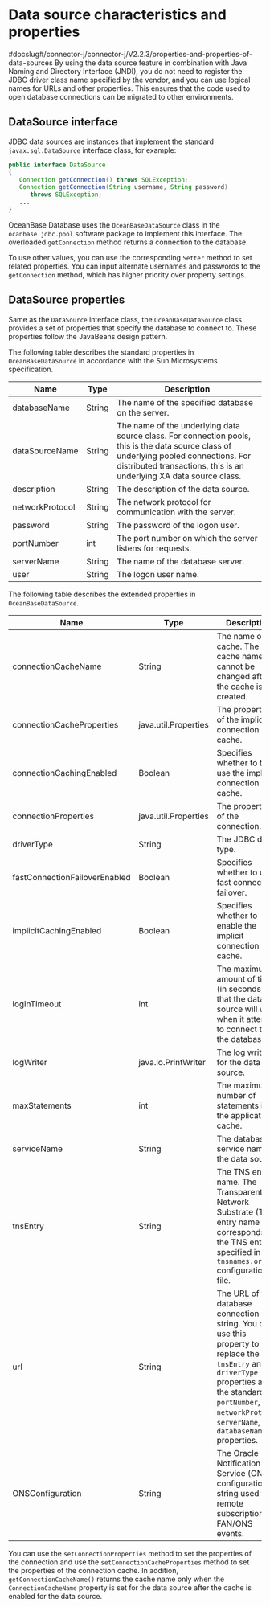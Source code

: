 Data source characteristics and properties 
===============================================================
#docslug#/connector-j/connector-j/V2.2.3/properties-and-properties-of-data-sources
By using the data source feature in combination with Java Naming and Directory Interface (JNDI), you do not need to register the JDBC driver class name specified by the vendor, and you can use logical names for URLs and other properties. This ensures that the code used to open database connections can be migrated to other environments. 

DataSource interface 
--------------------------------------

JDBC data sources are instances that implement the standard `javax.sql.DataSource` interface class, for example:

```java
public interface DataSource
{
   Connection getConnection() throws SQLException;
   Connection getConnection(String username, String password)
      throws SQLException;
   ...
}
```



OceanBase Database uses the `OceanBaseDataSource` class in the `ocanbase.jdbc.pool` software package to implement this interface. The overloaded `getConnection` method returns a connection to the database. 

To use other values, you can use the corresponding `Setter` method to set related properties. You can input alternate usernames and passwords to the `getConnection` method, which has higher priority over property settings. 

DataSource properties 
---------------------------------------

Same as the `DataSource` interface class, the `OceanBaseDataSource` class provides a set of properties that specify the database to connect to. These properties follow the JavaBeans design pattern. 

The following table describes the standard properties in `OceanBaseDataSource` in accordance with the Sun Microsystems specification. 


|    **Name**     | **Type** |                                                                                                **Description**                                                                                                |
|-----------------|----------|---------------------------------------------------------------------------------------------------------------------------------------------------------------------------------------------------------------|
| databaseName    | String   | The name of the specified database on the server.                                                                                                                                                             |
| dataSourceName  | String   | The name of the underlying data source class. For connection pools, this is the data source class of underlying pooled connections. For distributed transactions, this is an underlying XA data source class. |
| description     | String   | The description of the data source.                                                                                                                                                                           |
| networkProtocol | String   | The network protocol for communication with the server.                                                                                                                                                       |
| password        | String   | The password of the logon user.                                                                                                                                                                               |
| portNumber      | int      | The port number on which the server listens for requests.                                                                                                                                                     |
| serverName      | String   | The name of the database server.                                                                                                                                                                              |
| user            | String   | The logon user name.                                                                                                                                                                                          |



The following table describes the extended properties in `OceanBaseDataSource`. 


|           **Name**            |       **Type**       |                                                                                                      **Description**                                                                                                      |
|-------------------------------|----------------------|---------------------------------------------------------------------------------------------------------------------------------------------------------------------------------------------------------------------------|
| connectionCacheName           | String               | The name of the cache. The cache name cannot be changed after the cache is created.                                                                                                                                       |
| connection­Cache­Properties   | java.util.Properties | The properties of the implicit connection cache.                                                                                                                                                                          |
| connectionCachingEnabled      | Boolean              | Specifies whether to to use the implicit connection cache.                                                                                                                                                                |
| connectionProperties          | java.util.Properties | The properties of the connection.                                                                                                                                                                                         |
| driverType                    | String               | The JDBC driver type.                                                                                                                                                                                                     |
| fastConnectionFailoverEnabled | Boolean              | Specifies whether to use fast connection failover.                                                                                                                                                                        |
| implicitCachingEnabled        | Boolean              | Specifies whether to enable the implicit connection cache.                                                                                                                                                                |
| loginTimeout                  | int                  | The maximum amount of time (in seconds) that the data source will wait when it attempts to connect to the database.                                                                                                       |
| logWriter                     | java.io.PrintWriter  | The log writer for the data source.                                                                                                                                                                                       |
| maxStatements                 | int                  | The maximum number of statements in the application cache.                                                                                                                                                                |
| serviceName                   | String               | The database service name of the data source.                                                                                                                                                                             |
| tnsEntry                      | String               | The TNS entry name. The Transparent Network Substrate (TNS) entry name corresponds to the TNS entry specified in the `tnsnames.ora` configuration file.                                                                   |
| url                           | String               | The URL of the database connection string. You can use this property to replace the `tnsEntry` and `driverType` properties and the standard `portNumber`, `networkProtocol`, `serverName`, and `databaseName` properties. |
| ONSConfiguration              | String               | The Oracle Notification Service (ONS) configuration string used for remote subscription of FAN/ONS events.                                                                                                                |



You can use the `setConnectionProperties` method to set the properties of the connection and use the `setConnectionCacheProperties` method to set the properties of the connection cache. In addition, `getConnectionCacheName()` returns the cache name only when the `ConnectionCacheName` property is set for the data source after the cache is enabled for the data source.
